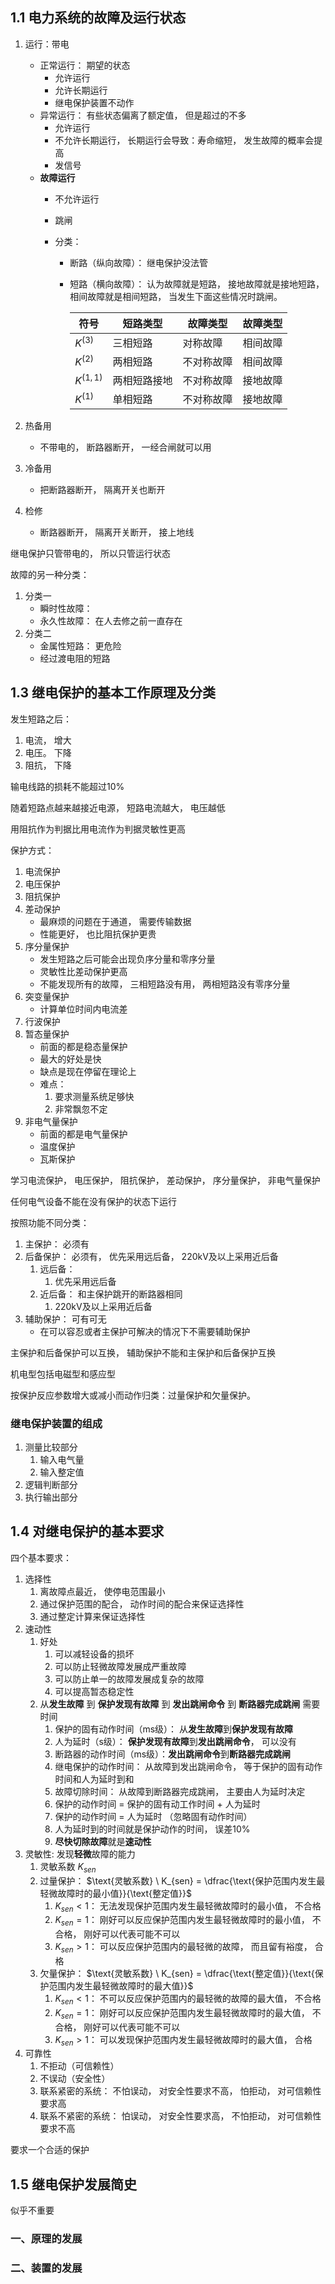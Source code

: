 ## 1.1 电力系统的故障及运行状态

1. 运行：带电
   - 正常运行： 期望的状态
     - 允许运行
     - 允许长期运行
     - 继电保护装置不动作
   - 异常运行： 有些状态偏离了额定值， 但是超过的不多
     - 允许运行
     - 不允许长期运行， 长期运行会导致：寿命缩短， 发生故障的概率会提高
     - 发信号
   - **故障运行**
     - 不允许运行
     
     - 跳闸
     
     - 分类：
     
       - 断路（纵向故障）： 继电保护没法管
     
       - 短路（横向故障）： 认为故障就是短路， 接地故障就是接地短路， 相间故障就是相间短路， 当发生下面这些情况时跳闸。
     
         | 符号 | 短路类型 | 故障类型 | 故障类型 |
         | ---- | -------- | -------- | -------- |
         |$K^{(3)}$|三相短路|对称故障| 相间故障|
         |$K^{(2)}$|两相短路|不对称故障|相间故障|
         |$K^{(1,1)}$|两相短路接地|不对称故障|接地故障|
         |$K^{(1)}$|单相短路|不对称故障|接地故障|
2. 热备用
   
   - 不带电的， 断路器断开， 一经合闸就可以用
3. 冷备用
   
   - 把断路器断开， 隔离开关也断开
4. 检修
   
   - 断路器断开， 隔离开关断开， 接上地线

继电保护只管带电的， 所以只管运行状态

故障的另一种分类：

1. 分类一
   - 瞬时性故障： 
   - 永久性故障： 在人去修之前一直存在
2. 分类二
   - 金属性短路： 更危险
   - 经过渡电阻的短路

## 1.3 继电保护的基本工作原理及分类

发生短路之后：

1. 电流， 增大
2. 电压。 下降
3. 阻抗， 下降



输电线路的损耗不能超过10%

随着短路点越来越接近电源， 短路电流越大， 电压越低

用阻抗作为判据比用电流作为判据灵敏性更高

保护方式：

1. 电流保护
2. 电压保护
3. 阻抗保护
4. 差动保护
   - 最麻烦的问题在于通道， 需要传输数据
   - 性能更好， 也比阻抗保护更贵
5. 序分量保护
   - 发生短路之后可能会出现负序分量和零序分量
   - 灵敏性比差动保护更高
   - 不能发现所有的故障， 三相短路没有用， 两相短路没有零序分量
6. 突变量保护
   - 计算单位时间内电流差
7. 行波保护
8. 暂态量保护
   - 前面的都是稳态量保护
   - 最大的好处是快
   - 缺点是现在停留在理论上
   - 难点：
     1. 要求测量系统足够快
     2. 非常飘忽不定
9. 非电气量保护
   - 前面的都是电气量保护
   - 温度保护
   - 瓦斯保护

学习电流保护， 电压保护， 阻抗保护， 差动保护， 序分量保护， 非电气量保护

任何电气设备不能在没有保护的状态下运行

按照功能不同分类：

1. 主保护： 必须有
2. 后备保护： 必须有， 优先采用远后备， 220kV及以上采用近后备
   1. 远后备： 
      1. 优先采用远后备
   2. 近后备： 和主保护跳开的断路器相同
      1. 220kV及以上采用近后备
3. 辅助保护： 可有可无
   - 在可以容忍或者主保护可解决的情况下不需要辅助保护

主保护和后备保护可以互换， 辅助保护不能和主保护和后备保护互换

机电型包括电磁型和感应型

按保护反应参数增大或减小而动作归类：过量保护和欠量保护。

### 继电保护装置的组成

1. 测量比较部分
   1. 输入电气量
   2. 输入整定值
2. 逻辑判断部分
3. 执行输出部分

## 1.4 对继电保护的基本要求

四个基本要求：

1. 选择性
   1. 离故障点最近， 使停电范围最小
   2. 通过保护范围的配合， 动作时间的配合来保证选择性
   3. 通过整定计算来保证选择性
2. 速动性
   1. 好处
      1. 可以减轻设备的损坏
      2. 可以防止轻微故障发展成严重故障
      3. 可以防止单一的故障发展成复杂的故障
      4. 可以提高暂态稳定性
   2. 从**发生故障** 到 **保护发现有故障** 到 **发出跳闸命令** 到 **断路器完成跳闸** 需要时间
      1. 保护的固有动作时间（ms级）： 从**发生故障**到**保护发现有故障**
      2. 人为延时（s级）： **保护发现有故障**到**发出跳闸命令**， 可以没有
      3. 断路器的动作时间（ms级）：**发出跳闸命令**到**断路器完成跳闸**
      4. 继电保护的动作时间： 从故障到发出跳闸命令， 等于保护的固有动作时间和人为延时到和
      5. 故障切除时间： 从故障到断路器完成跳闸， 主要由人为延时决定 
      6. 保护的动作时间 = 保护的固有动工作时间 + 人为延时
      7. 保护的动作时间 = 人为延时 （忽略固有动作时间）
      8. 人为延时到的时间就是保护动作的时间， 误差10%
      9. **尽快切除故障**就是**速动性**
3. 灵敏性: 发现**轻微**故障的能力
   1. 灵敏系数 $K_{sen}$
   2. 过量保护： $\text{灵敏系数} \ K_{sen} = \dfrac{\text{保护范围内发生最轻微故障时的最小值}}{\text{整定值}}$
      1. $K_{sen} < 1$： 无法发现保护范围内发生最轻微故障时的最小值， 不合格
      2. $K_{sen} = 1$： 刚好可以反应保护范围内发生最轻微故障时的最小值， 不合格， 刚好可以代表可能不可以
      3. $K_{sen} > 1$： 可以反应保护范围内的最轻微的故障， 而且留有裕度， 合格
   3. 欠量保护： $\text{灵敏系数} \ K_{sen} = \dfrac{\text{整定值}}{\text{保护范围内发生最轻微故障时的最大值}}$
      1. $K_{sen} < 1$： 不可以反应保护范围内的最轻微的故障的最大值， 不合格 
      2. $K_{sen} = 1$： 刚好可以反应保护范围内发生最轻微故障时的最大值， 不合格， 刚好可以代表可能不可以
      3. $K_{sen} > 1$： 可以发现保护范围内发生最轻微故障时的最大值， 合格
4. 可靠性
   1. 不拒动（可信赖性）
   2. 不误动（安全性）
   3. 联系紧密的系统： 不怕误动， 对安全性要求不高， 怕拒动， 对可信赖性要求高
   4. 联系不紧密的系统： 怕误动， 对安全性要求高， 不怕拒动， 对可信赖性要求不高

要求一个合适的保护

## 1.5 继电保护发展简史

似乎不重要

### 一、原理的发展



### 二、装置的发展